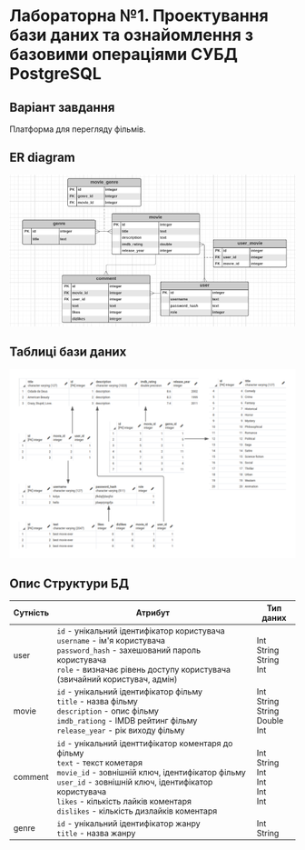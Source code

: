 # Лабораторна №1. Проектування бази даних та ознайомлення з базовими операціями СУБД PostgreSQL

## Варіант завдання

Платформа для перегляду фільмів.

## ER diagram

![ER digram](er-diagram.png)

## Таблиці бази даних

![Таблиці бази даних](relations.png)

## Опис Структури БД 

| Сутність | Атрибут | Тип даних |
|----------|-----------|-----------|
| user | `id` - унікальний ідентифікатор користувача `username` - ім'я користувача <br>`password_hash` - захешований пароль користувача<br>`role` - визначає рівень доступу користувача (звичайний користувач, адмін) | Int<br>String<br>String<br>Int |
movie | `id` - унікальний ідентифікатор фільму<br>`title` - назва фільму<br>`description` - опис фільму <br>`imdb_rationg` - IMDB рейтинг фільму<br>`release_year` - рік виходу фільму | Int<br>String<br>String<br>Double<br>Int |
comment |`id` - унікальний іденттифікатор коментаря до фільму<br>`text` - текст кометаря<br>`movie_id` - зовнішній ключ, ідентифікатор фільму<br>`user_id` - зовнішній ключ, ідентифікатор користувача<br>`likes` - кількість лайків коментаря<br>`dislikes` - кількість дизлайків коментаря | Int<br>String<br>Int<br>Int<br>Int<br>Int<body> |
genre | `id` - унікальний ідентифікатор жанру<br>`title` - назва жанру | Int<br>String |

